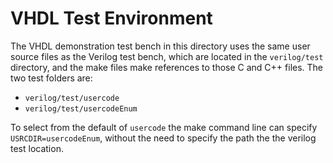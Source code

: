# VHDL Test Environment

The VHDL demonstration test bench in this directory uses the same user source files as the Verilog test bench, which are located in the `verilog/test` directory, and the make files make references to those C and C++ files. The two test folders are:

* `verilog/test/usercode`
* `verilog/test/usercodeEnum`

To select from the default of `usercode` the make command line can specify `USRCDIR=usercodeEnum`, without the need to specify the path the the verilog test location.